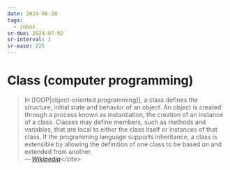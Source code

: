 ```yaml
---
date: 2024-06-28
tags:
  - inbox
sr-due: 2024-07-02
sr-interval: 1
sr-ease: 225
---
```


# Class (computer programming)

> In [[OOP|object-oriented programming]], a class defines the structure, initial
> state and behavior of an object. An object is created through a process known as
> instantiation, the creation of an instance of a class. Classes may define
> members, such as methods and variables, that are local to either the class
> itself or instances of that class. If the programming language supports
> inheritance, a class is extensible by allowing the definition of one class to be
> based on and extended from another.\
> — <cite>[Wikipedia](https://en.wikipedia.org/wiki/Class_(computer_programming))</cite>
